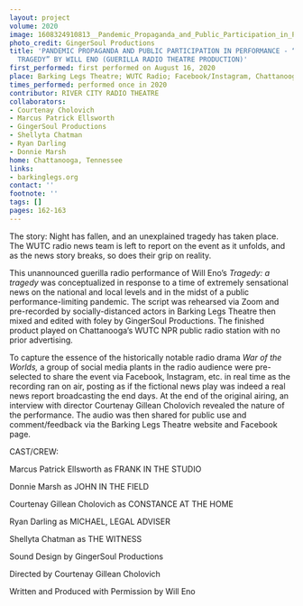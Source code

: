 ```yaml
---
layout: project
volume: 2020
image: 1608324910813__Pandemic_Propaganda_and_Public_Participation_in_Performance_____TRAGEDY__a_tragedy__by_Will_Eno__Guerilla_Radio_Theatre_Production_--River_City_Radio_Theatre.png
photo_credit: GingerSoul Productions
title: 'PANDEMIC PROPAGANDA AND PUBLIC PARTICIPATION IN PERFORMANCE - “TRAGEDY: A
  TRAGEDY” BY WILL ENO (GUERILLA RADIO THEATRE PRODUCTION)'
first_performed: first performed on August 16, 2020
place: Barking Legs Theatre; WUTC Radio; Facebook/Instagram, Chattanooga, TN
times_performed: performed once in 2020
contributor: RIVER CITY RADIO THEATRE
collaborators:
- Courtenay Cholovich
- Marcus Patrick Ellsworth
- GingerSoul Productions
- Shellyta Chatman
- Ryan Darling
- Donnie Marsh
home: Chattanooga, Tennessee
links:
- barkinglegs.org
contact: ''
footnote: ''
tags: []
pages: 162-163
---
```

The story: Night has fallen, and an unexplained tragedy has taken place. The WUTC radio news team is left to report on the event as it unfolds, and as the news story breaks, so does their grip on reality.

This unannounced guerilla radio performance of Will Eno’s *Tragedy: a tragedy* was conceptualized in response to a time of extremely sensational news on the national and local levels and in the midst of a public performance-limiting pandemic. The script was rehearsed via Zoom and pre-recorded by socially-distanced actors in Barking Legs Theatre then mixed and edited with foley by GingerSoul Productions. The finished product played on Chattanooga’s WUTC NPR public radio station with no prior advertising. 

To capture the essence of the historically notable radio drama *War of the Worlds,* a group of social media plants in the radio audience were pre-selected to share the event via Facebook, Instagram, etc. in real time as the recording ran on air, posting as if the fictional news play was indeed a real news report broadcasting the end days. At the end of the original airing, an interview with director Courtenay Gillean Cholovich revealed the nature of the performance. The audio was then shared for public use and comment/feedback via the Barking Legs Theatre website and Facebook page.

CAST/CREW:

Marcus Patrick Ellsworth as FRANK IN THE STUDIO

Donnie Marsh as JOHN IN THE FIELD

Courtenay Gillean Cholovich as CONSTANCE AT THE HOME

Ryan Darling as MICHAEL, LEGAL ADVISER

Shellyta Chatman as THE WITNESS

Sound Design by GingerSoul Productions

Directed by Courtenay Gillean Cholovich

Written and Produced with Permission by Will Eno